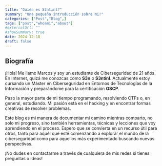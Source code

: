 ```yaml
---
title: "Quién es S3ntinl?"
summary: "Una pequeña introducción sobre mi!"
categories: ["Post","Blog",]
tags: ["post","whoami","about"]
#externalUrl: ""
#showSummary: true
date: 2024-12-18
draft: false
---
```

## Biografía
¡Hola! Me llamo Marcos y soy un estudiante de Ciberseguridad de 21 años. En Internet, quizá me conozcas como **S3n** o **S3ntinl**. Actualmente estoy cursando un Máster en Ciberseguridad en Entornos de Tecnologías de la Información y preparándome para la certificación **OSCP**.

Paso la mayor parte de mi tiempo programando, resolviendo CTFs o, en general, estudiando. Mi pasión está en el hacking y en encontrar formas creativas de resolver problemas.

Este blog es mi manera de documentar mi camino mientras comparto, no solo mi progreso, sino también herramientas, técnicas y lecciones que voy aprendiendo en el proceso. Espero que se convierta en un recurso útil para otros, tanto para aquél que esté comenzando a explorar el mundo de la ciberseguridad como para aquellos más experimentado buscando nuevas perspectivas.

¡No dudes en contactarme a través de cualquiera de mis redes si tienes preguntas o ideas!